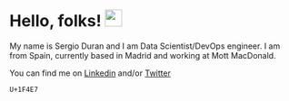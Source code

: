 # Hello, folks! <img src="https://raw.githubusercontent.com/MartinHeinz/MartinHeinz/master/wave.gif" width="30px">

My name is Sergio Duran and I am Data Scientist/DevOps engineer. I am from Spain, currently based in Madrid and working at Mott MacDonald.

You can find me on [Linkedin](https://www.linkedin.com/in/sduransp/) and/or [Twitter](https://twitter.com/SDuranSP)


	U+1F4E7
